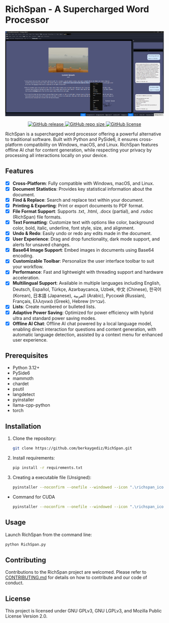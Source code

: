 # RichSpan - A Supercharged Word Processor

<p align="center">
    <img src="images/richspan_banner_2.png" alt="RichSpan Banner" />
</p>

<p align="center">
    <a href="https://github.com/berkaygediz/richspan/releases/latest">
        <img src="https://img.shields.io/github/v/release/berkaygediz/richspan" alt="GitHub release" />
    </a>
    <a href="https://github.com/berkaygediz/richspan">
        <img src="https://img.shields.io/github/repo-size/berkaygediz/richspan" alt="GitHub repo size" />
    </a>
    <a href="https://github.com/berkaygediz/richspan">
        <img src="https://img.shields.io/github/license/berkaygediz/richspan" alt="GitHub license" />
    </a>
</p>

RichSpan is a supercharged word processor offering a powerful alternative to traditional software. Built with Python and PySide6, it ensures cross-platform compatibility on Windows, macOS, and Linux. RichSpan features offline AI chat for content generation, while respecting your privacy by processing all interactions locally on your device.

## Features

- [x] **Cross-Platform**: Fully compatible with Windows, macOS, and Linux.
- [x] **Document Statistics**: Provides key statistical information about the document.
- [x] **Find & Replace**: Search and replace text within your document.
- [x] **Printing & Exporting**: Print or export documents to PDF format.
- [x] **File Format Support**: Supports .txt, .html, .docx (partial), and .rsdoc (RichSpan) file formats.
- [x] **Text Formatting**: Customize text with options like color, background color, bold, italic, underline, font style, size, and alignment.
- [x] **Undo & Redo**: Easily undo or redo any edits made in the document.
- [x] **User Experience**: Drag and drop functionality, dark mode support, and alerts for unsaved changes.
- [x] **Base64 Image Support**: Embed images in documents using Base64 encoding.
- [x] **Customizable Toolbar**: Personalize the user interface toolbar to suit your workflow.
- [x] **Performance**: Fast and lightweight with threading support and hardware acceleration.
- [x] **Multilingual Support**: Available in multiple languages including English, Deutsch, Español, Türkçe, Azərbaycanca, Uzbek, 中文 (Chinese), 한국어 (Korean), 日本語 (Japanese), العربية (Arabic), Русский (Russian), Français, Ελληνικά (Greek), Hebrew (עברית).
- [x] **Lists**: Create numbered or bulleted lists.
- [x] **Adaptive Power Saving**: Optimized for power efficiency with hybrid ultra and standard power saving modes.
- [x] **Offline AI Chat**: Offline AI chat powered by a local language model, enabling direct interaction for questions and content generation, with automatic language detection, assisted by a context menu for enhanced user experience.

## Prerequisites

- Python 3.12+
- PySide6
- mammoth
- chardet
- psutil
- langdetect
- pyinstaller
- llama-cpp-python
- torch

## Installation

1. Clone the repository:

   ```bash
   git clone https://github.com/berkaygediz/RichSpan.git
   ```

2. Install requirements:

   ```bash
   pip install -r requirements.txt
   ```

3. Creating a executable file (Unsigned):

   ```bash
   pyinstaller --noconfirm --onefile --windowed --icon ".\richspan_icon.ico" --name "RichSpan" --clean --optimize "2" "RichSpan.py"
   ```

- Command for CUDA

   ```bash
   pyinstaller --noconfirm --onefile --windowed --icon ".\richspan_icon.ico" --name "RichSpan" --clean --optimize "2" --add-data "path\RichSpan\.venv\Lib\site-packages\llama_cpp\lib\;." ".\RichSpan.py"

   ```

## Usage

Launch RichSpan from the command line:

```bash
python RichSpan.py
```

## Contributing

Contributions to the RichSpan project are welcomed. Please refer to [CONTRIBUTING.md](CONTRIBUTING.md) for details on how to contribute and our code of conduct.

## License

This project is licensed under GNU GPLv3, GNU LGPLv3, and Mozilla Public License Version 2.0.
